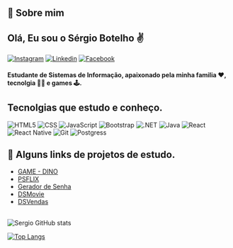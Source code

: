 ## 🚀 Sobre mim
## Olá, Eu sou o Sérgio Botelho ✌

[![Instagram](https://img.shields.io/badge/Instagram-E4405F?style=for-the-badge&logo=instagram&logoColor=white)](https://www.instagram.com/sergiorbotelho/)
[![Linkedin](https://img.shields.io/badge/LinkedIn-0077B5?style=for-the-badge&logo=linkedin&logoColor=white)](https://www.linkedin.com/in/sergio-botelhofilho/)
[![Facebook](https://img.shields.io/badge/Facebook-1877F2?style=for-the-badge&logo=facebook&logoColor=white)](https://www.facebook.com/sergio.roberto.77) 

#### Estudante de Sistemas de Informação, apaixonado pela minha familia ❤, tecnolgia 👨‍💻 e games 🕹.

## Tecnolgias que estudo e conheço. 

![HTML5](https://img.shields.io/badge/HTML5-E34F26?style=for-the-badge&logo=html5&logoColor=white)
![CSS](https://img.shields.io/badge/CSS3-1572B6?style=for-the-badge&logo=css3&logoColor=white)
![JavaScript](https://img.shields.io/badge/JavaScript-F7DF1E?style=for-the-badge&logo=javascript&logoColor=black)
![Bootstrap](https://img.shields.io/badge/Bootstrap-563D7C?style=for-the-badge&logo=bootstrap&logoColor=white)
![.NET](https://img.shields.io/badge/.NET-5C2D91?style=for-the-badge&logo=.net&logoColor=white)
![Java](https://img.shields.io/badge/Java-ED8B00?style=for-the-badge&logo=java&logoColor=white)
![React](https://img.shields.io/badge/React-20232A?style=for-the-badge&logo=react&logoColor=61DAFB)
![React Native](https://img.shields.io/badge/React_Native-20232A?style=for-the-badge&logo=react&logoColor=61DAFB)
![Git](https://img.shields.io/badge/GIT-E44C30?style=for-the-badge&logo=git&logoColor=white)
![Postgress](https://img.shields.io/badge/PostgreSQL-316192?style=for-the-badge&logo=postgresql&logoColor=white)

## 🔗 Alguns links de projetos de estudo.


- [GAME - DINO](https://sergiorbotelho.github.io/game_dino_dio/)<BR/>
- [PSFLIX](https://sergiorbotelho.github.io/psflix/) <BR/>
- [Gerador de Senha](https://sergiorbotelho.github.io/Gerador-de-senha/) <BR/>
- [DSMovie](https://sergio-dsmovie.netlify.app/) <BR/>
- [DSVendas](https://sergio-sds3.netlify.app/dashboard) <BR/><BR/>


![Sergio GitHub stats](https://github-readme-stats.vercel.app/api?username=sergiorbotelho&show_icons=true&theme=dracula&locale=pt-br)

[![Top Langs](https://github-readme-stats.vercel.app/api/top-langs/?username=sergiorbotelho&layout=compact&locale=pt-br)](https://github.com/anuraghazra/github-readme-stats)



